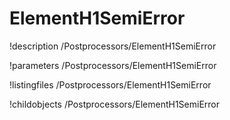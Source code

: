 <!-- MOOSE Documentation Stub: Remove this when content is added. -->

# ElementH1SemiError
!description /Postprocessors/ElementH1SemiError

!parameters /Postprocessors/ElementH1SemiError

!listingfiles /Postprocessors/ElementH1SemiError

!childobjects /Postprocessors/ElementH1SemiError
